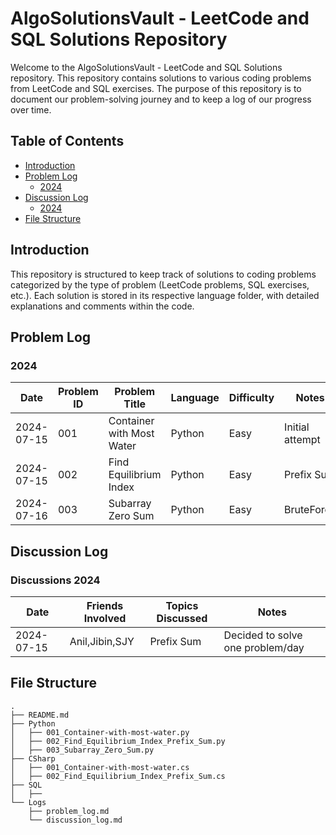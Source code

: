 # AlgoSolutionsVault - LeetCode and SQL Solutions Repository

Welcome to the AlgoSolutionsVault - LeetCode and SQL Solutions repository. This repository contains solutions to various coding problems from LeetCode and SQL exercises. The purpose of this repository is to document our problem-solving journey and to keep a log of our progress over time.

## Table of Contents
- [Introduction](#introduction)
- [Problem Log](#problem-log)
  - [2024](#2024)
- [Discussion Log](#discussion-log)
  - [2024](#discussions-2024)
- [File Structure](#file-structure)

## Introduction

This repository is structured to keep track of solutions to coding problems categorized by the type of problem (LeetCode problems, SQL exercises, etc.). Each solution is stored in its respective language folder, with detailed explanations and comments within the code.

## Problem Log

### 2024

| Date       | Problem ID | Problem Title                              | Language | Difficulty | Notes               |
|------------|------------|--------------------------------------------|----------|------------|---------------------|
| 2024-07-15 | 001        | Container with Most Water                  | Python   | Easy       | Initial attempt     |
| 2024-07-15 | 002        | Find Equilibrium Index                     | Python   | Easy       | Prefix Sum          |
| 2024-07-16 | 003        | Subarray Zero Sum                          | Python   | Easy       | BruteForce          |


## Discussion Log

### Discussions 2024

| Date       | Friends Involved | Topics Discussed                                      | Notes                              |
|------------|------------------|-------------------------------------------------------|------------------------------------|
| 2024-07-15 | Anil,Jibin,SJY   | Prefix Sum                                            | Decided to solve one problem/day   |


## File Structure

```
.
├── README.md
├── Python
│   ├── 001_Container-with-most-water.py
│   ├── 002_Find_Equilibrium_Index_Prefix_Sum.py
│   ├── 003_Subarray_Zero_Sum.py
├── CSharp
│   ├── 001_Container-with-most-water.cs
│   ├── 002_Find_Equilibrium_Index_Prefix_Sum.cs
├── SQL
│   ├── 
└── Logs
    ├── problem_log.md
    └── discussion_log.md
```